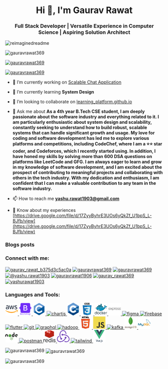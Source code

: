 
<h1 align="center">Hi 👋, I'm Gaurav Rawat</h1>
<h3 align="center">Full Stack Developer | Versatile Experience in Computer Science | Aspiring Solution Architect</h3>
<img src="https://myreadme.vercel.app/api/embed/GauravRawat369?panels=userstatistics,toprepositories,toplanguages,commitgraph" alt="reimaginedreadme" />

<p align="left"> <img src="https://komarev.com/ghpvc/?username=gauravrawat369&label=Profile%20views&color=0e75b6&style=flat" alt="gauravrawat369" /> </p>

<p align="left"> <a href="https://github.com/ryo-ma/github-profile-trophy"><img src="https://github-profile-trophy.vercel.app/?username=gauravrawat369" alt="gauravrawat369" /></a> </p>

<p align="left"> <a href="https://twitter.com/gauravrawat369" target="blank"><img src="https://img.shields.io/twitter/follow/gauravrawat369?logo=twitter&style=for-the-badge" alt="gauravrawat369" /></a> </p>

- 🔭 I’m currently working on [Scalable Chat Application](https://github.com/GauravRawat369/Scalable-chat-application)

- 🌱 I’m currently learning **System Design**

- 👯 I’m looking to collaborate on [learning_platform.github.io](https://github.com/GauravRawat369/learning_platform.github.io)

- 💬 Ask me about **As a 4th year B.Tech CSE student, I am deeply passionate about the software industry and everything related to it. I am particularly enthusiastic about system design and scalability, constantly seeking to understand how to build robust, scalable systems that can handle significant growth and usage. My love for coding and software development has led me to explore various platforms and competitions, including CodeChef, where I am a ⭐⭐ star coder, and Codeforces, which I recently started using. In addition, I have honed my skills by solving more than 600 DSA questions on platforms like LeetCode and GFG. I am always eager to learn and grow in my knowledge of software development, and I am excited about the prospect of contributing to meaningful projects and collaborating with others in the tech industry. With my dedication and enthusiasm, I am confident that I can make a valuable contribution to any team in the software industry.**

- 📫 How to reach me **yashu.rawat1903@gmail.com**

- 📄 Know about my experiences [https://drive.google.com/file/d/17ZyyByhrE3UOs6yQkZf_U1bpS_L-BJfb/view](https://drive.google.com/file/d/17ZyyByhrE3UOs6yQkZf_U1bpS_L-BJfb/view)

### Blogs posts
<!-- BLOG-POST-LIST:START -->
<!-- BLOG-POST-LIST:END -->

<h3 align="left">Connect with me:</h3>
<p align="left">
<a href="https://dev.to/gaurav_rawat_b375d3c5ac0a" target="blank"><img align="center" src="https://raw.githubusercontent.com/rahuldkjain/github-profile-readme-generator/master/src/images/icons/Social/devto.svg" alt="gaurav_rawat_b375d3c5ac0a" height="30" width="40" /></a>
<a href="https://twitter.com/gauravrawat369" target="blank"><img align="center" src="https://raw.githubusercontent.com/rahuldkjain/github-profile-readme-generator/master/src/images/icons/Social/twitter.svg" alt="gauravrawat369" height="30" width="40" /></a>
<a href="https://linkedin.com/in/gauravrawat369" target="blank"><img align="center" src="https://raw.githubusercontent.com/rahuldkjain/github-profile-readme-generator/master/src/images/icons/Social/linked-in-alt.svg" alt="gauravrawat369" height="30" width="40" /></a>
<a href="https://medium.com/@yashu.rawat1903" target="blank"><img align="center" src="https://raw.githubusercontent.com/rahuldkjain/github-profile-readme-generator/master/src/images/icons/Social/medium.svg" alt="@yashu.rawat1903" height="30" width="40" /></a>
<a href="https://www.hackerrank.com/gauravrawat1906" target="blank"><img align="center" src="https://raw.githubusercontent.com/rahuldkjain/github-profile-readme-generator/master/src/images/icons/Social/hackerrank.svg" alt="gauravrawat1906" height="30" width="40" /></a>
<a href="https://www.leetcode.com/gaurav_rawat369" target="blank"><img align="center" src="https://raw.githubusercontent.com/rahuldkjain/github-profile-readme-generator/master/src/images/icons/Social/leet-code.svg" alt="gaurav_rawat369" height="30" width="40" /></a>
<a href="https://auth.geeksforgeeks.org/user/yashurawat1903" target="blank"><img align="center" src="https://raw.githubusercontent.com/rahuldkjain/github-profile-readme-generator/master/src/images/icons/Social/geeks-for-geeks.svg" alt="yashurawat1903" height="30" width="40" /></a>
</p>

<h3 align="left">Languages and Tools:</h3>
<p align="left"> <a href="https://aws.amazon.com" target="_blank" rel="noreferrer"> <img src="https://raw.githubusercontent.com/devicons/devicon/master/icons/amazonwebservices/amazonwebservices-original-wordmark.svg" alt="aws" width="40" height="40"/> </a> <a href="https://getbootstrap.com" target="_blank" rel="noreferrer"> <img src="https://raw.githubusercontent.com/devicons/devicon/master/icons/bootstrap/bootstrap-plain-wordmark.svg" alt="bootstrap" width="40" height="40"/> </a> <a href="https://www.cprogramming.com/" target="_blank" rel="noreferrer"> <img src="https://raw.githubusercontent.com/devicons/devicon/master/icons/c/c-original.svg" alt="c" width="40" height="40"/> </a> <a href="https://www.chartjs.org" target="_blank" rel="noreferrer"> <img src="https://www.chartjs.org/media/logo-title.svg" alt="chartjs" width="40" height="40"/> </a> <a href="https://www.w3schools.com/cpp/" target="_blank" rel="noreferrer"> <img src="https://raw.githubusercontent.com/devicons/devicon/master/icons/cplusplus/cplusplus-original.svg" alt="cplusplus" width="40" height="40"/> </a> <a href="https://www.w3schools.com/css/" target="_blank" rel="noreferrer"> <img src="https://raw.githubusercontent.com/devicons/devicon/master/icons/css3/css3-original-wordmark.svg" alt="css3" width="40" height="40"/> </a> <a href="https://www.docker.com/" target="_blank" rel="noreferrer"> <img src="https://raw.githubusercontent.com/devicons/devicon/master/icons/docker/docker-original-wordmark.svg" alt="docker" width="40" height="40"/> </a> <a href="https://expressjs.com" target="_blank" rel="noreferrer"> <img src="https://raw.githubusercontent.com/devicons/devicon/master/icons/express/express-original-wordmark.svg" alt="express" width="40" height="40"/> </a> <a href="https://www.figma.com/" target="_blank" rel="noreferrer"> <img src="https://www.vectorlogo.zone/logos/figma/figma-icon.svg" alt="figma" width="40" height="40"/> </a> <a href="https://firebase.google.com/" target="_blank" rel="noreferrer"> <img src="https://www.vectorlogo.zone/logos/firebase/firebase-icon.svg" alt="firebase" width="40" height="40"/> </a> <a href="https://flutter.dev" target="_blank" rel="noreferrer"> <img src="https://www.vectorlogo.zone/logos/flutterio/flutterio-icon.svg" alt="flutter" width="40" height="40"/> </a> <a href="https://git-scm.com/" target="_blank" rel="noreferrer"> <img src="https://www.vectorlogo.zone/logos/git-scm/git-scm-icon.svg" alt="git" width="40" height="40"/> </a> <a href="https://graphql.org" target="_blank" rel="noreferrer"> <img src="https://www.vectorlogo.zone/logos/graphql/graphql-icon.svg" alt="graphql" width="40" height="40"/> </a> <a href="https://hadoop.apache.org/" target="_blank" rel="noreferrer"> <img src="https://www.vectorlogo.zone/logos/apache_hadoop/apache_hadoop-icon.svg" alt="hadoop" width="40" height="40"/> </a> <a href="https://www.w3.org/html/" target="_blank" rel="noreferrer"> <img src="https://raw.githubusercontent.com/devicons/devicon/master/icons/html5/html5-original-wordmark.svg" alt="html5" width="40" height="40"/> </a> <a href="https://developer.mozilla.org/en-US/docs/Web/JavaScript" target="_blank" rel="noreferrer"> <img src="https://raw.githubusercontent.com/devicons/devicon/master/icons/javascript/javascript-original.svg" alt="javascript" width="40" height="40"/> </a> <a href="https://kafka.apache.org/" target="_blank" rel="noreferrer"> <img src="https://www.vectorlogo.zone/logos/apache_kafka/apache_kafka-icon.svg" alt="kafka" width="40" height="40"/> </a> <a href="https://www.mongodb.com/" target="_blank" rel="noreferrer"> <img src="https://raw.githubusercontent.com/devicons/devicon/master/icons/mongodb/mongodb-original-wordmark.svg" alt="mongodb" width="40" height="40"/> </a> <a href="https://www.mysql.com/" target="_blank" rel="noreferrer"> <img src="https://raw.githubusercontent.com/devicons/devicon/master/icons/mysql/mysql-original-wordmark.svg" alt="mysql" width="40" height="40"/> </a> <a href="https://nodejs.org" target="_blank" rel="noreferrer"> <img src="https://raw.githubusercontent.com/devicons/devicon/master/icons/nodejs/nodejs-original-wordmark.svg" alt="nodejs" width="40" height="40"/> </a> <a href="https://postman.com" target="_blank" rel="noreferrer"> <img src="https://www.vectorlogo.zone/logos/getpostman/getpostman-icon.svg" alt="postman" width="40" height="40"/> </a> <a href="https://redis.io" target="_blank" rel="noreferrer"> <img src="https://raw.githubusercontent.com/devicons/devicon/master/icons/redis/redis-original-wordmark.svg" alt="redis" width="40" height="40"/> </a> <a href="https://redux.js.org" target="_blank" rel="noreferrer"> <img src="https://raw.githubusercontent.com/devicons/devicon/master/icons/redux/redux-original.svg" alt="redux" width="40" height="40"/> </a> <a href="https://tailwindcss.com/" target="_blank" rel="noreferrer"> <img src="https://www.vectorlogo.zone/logos/tailwindcss/tailwindcss-icon.svg" alt="tailwind" width="40" height="40"/> </a> <a href="https://vuejs.org/" target="_blank" rel="noreferrer"> <img src="https://raw.githubusercontent.com/devicons/devicon/master/icons/vuejs/vuejs-original-wordmark.svg" alt="vuejs" width="40" height="40"/> </a> </p>

<p><img align="left" src="https://github-readme-stats.vercel.app/api/top-langs?username=gauravrawat369&show_icons=true&locale=en&layout=compact" alt="gauravrawat369" /></p>

<p>&nbsp;<img align="center" src="https://github-readme-stats.vercel.app/api?username=gauravrawat369&show_icons=true&locale=en" alt="gauravrawat369" /></p>

<p><img align="center" src="https://github-readme-streak-stats.herokuapp.com/?user=gauravrawat369&" alt="gauravrawat369" /></p>
